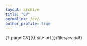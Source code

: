 ```yaml
---
layout: archive
title: "CV"
permalink: /cv/
author_profile: true
---
```


[1-page CV]({{ site.url }}/files/cv.pdf)
